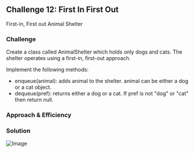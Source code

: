 ## Challenge 12: First In First Out
First-in, First out Animal Shelter

### Challenge
Create a class called AnimalShelter which holds only dogs and cats. The shelter operates using a first-in, first-out approach.

Implement the following methods:
-  enqueue(animal): adds animal to the shelter. animal can be either a dog or a cat object.
-  dequeue(pref): returns either a dog or a cat. If pref is not "dog" or "cat" then return null.

### Approach & Efficiency


### Solution
![Image](../../assests/CC12.jpg)
